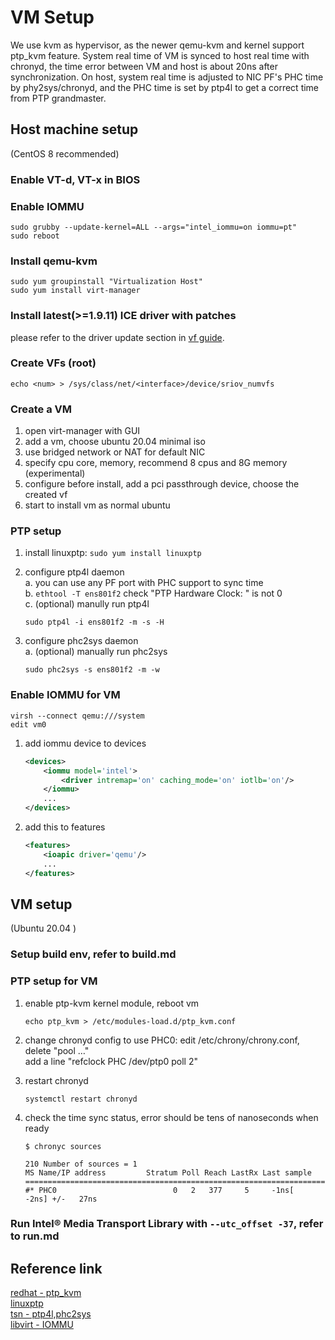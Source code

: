 # VM Setup

We use kvm as hypervisor, as the newer qemu-kvm and kernel support ptp_kvm feature. System real time of VM is synced to host real time with chronyd, the time error between VM and host is about 20ns after synchronization. On host, system real time is adjusted to NIC PF's PHC time by phy2sys/chronyd, and the PHC time is set by ptp4l to get a correct time from PTP grandmaster.

## Host machine setup

(CentOS 8 recommended)

### Enable VT-d, VT-x in BIOS

### Enable IOMMU

```shell
sudo grubby --update-kernel=ALL --args="intel_iommu=on iommu=pt"
sudo reboot
```

### Install qemu-kvm

```shell
sudo yum groupinstall "Virtualization Host"
sudo yum install virt-manager
```

### Install latest(>=1.9.11) ICE driver with patches

please refer to the driver update section in [vf guide](vf.md).

### Create VFs (root)

```shell
echo <num> > /sys/class/net/<interface>/device/sriov_numvfs
```  

### Create a VM

1. open virt-manager with GUI
2. add a vm, choose ubuntu 20.04 minimal iso
3. use bridged network or NAT for default NIC
4. specify cpu core, memory, recommend 8 cpus and 8G memory (experimental)
5. configure before install, add a pci passthrough device, choose the created vf
6. start to install vm as normal ubuntu  

### PTP setup

1. install linuxptp: `sudo yum install linuxptp`
2. configure ptp4l daemon  
a. you can use any PF port with PHC support to sync time  
b. `ethtool -T ens801f2` check "PTP Hardware Clock: " is not 0  
c. (optional) manully run ptp4l  

    ```shell
    sudo ptp4l -i ens801f2 -m -s -H
    ```

3. configure phc2sys daemon  
a. (optional) manually run phc2sys  

    ```shell
    sudo phc2sys -s ens801f2 -m -w
    ```  

### Enable IOMMU for VM

```shell
virsh --connect qemu:///system
edit vm0
```  

1. add iommu device to devices

    ```xml
    <devices>
        <iommu model='intel'>
            <driver intremap='on' caching_mode='on' iotlb='on'/>
        </iommu>
        ...
    </devices>
    ```

2. add this to features

    ```xml
    <features>
        <ioapic driver='qemu'/>
        ...
    </features>
    ```

## VM setup

(Ubuntu 20.04 )

### Setup build env, refer to build.md

### PTP setup for VM

1. enable ptp-kvm kernel module, reboot vm

    ```shell
    echo ptp_kvm > /etc/modules-load.d/ptp_kvm.conf
    ```

2. change chronyd config to use PHC0:
edit /etc/chrony/chrony.conf, delete "pool …"<br>
add a line "refclock PHC /dev/ptp0 poll 2"

3. restart chronyd  

    ```shell
    systemctl restart chronyd
    ```

4. check the time sync status, error should be tens of nanoseconds when ready

    ```shell
    $ chronyc sources

    210 Number of sources = 1
    MS Name/IP address         Stratum Poll Reach LastRx Last sample
    ===============================================================================
    #* PHC0                          0   2   377     5     -1ns[   -2ns] +/-   27ns
    ```

### Run Intel® Media Transport Library with `--utc_offset -37`, refer to run.md

## Reference link

[redhat - ptp_kvm](https://access.redhat.com/documentation/en-us/red_hat_enterprise_linux/7/html/virtualization_deployment_and_administration_guide/chap-kvm_guest_timing_management)  
[linuxptp](https://github.com/richardcochran/linuxptp)  
[tsn - ptp4l,phc2sys](https://tsn.readthedocs.io/timesync.html)  
[libvirt - IOMMU](https://libvirt.org/formatdomain.html#iommu-devices)  
